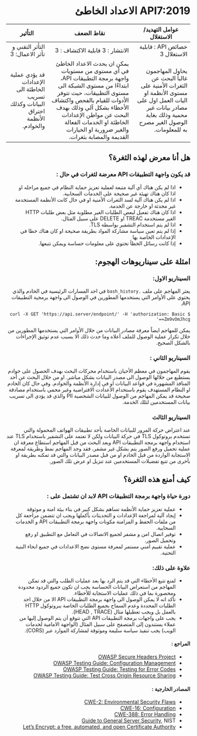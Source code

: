 <div dir="rtl" align='right'>

# API7:2019 الاعداد الخاطئ

| عوامل التهديد/ الاستغلال     | نقاط الضعف	                                                                                                                                                                                                                                                                                            | التأثير	                                                                          |
|-------------------------------------------------------------------------------------------------------------------------------------------------------------|--------------------------------------------------------------------------------------------------------------------------------------------------------------------------------------------------------------------------------------------------------------------------------------------------------|-----------------------------------------------------------------------------------|
| خصائص API : قابلية الاستغلال 3	                                                                                                                             | الانتشار : 3 قابلية الاكتشاف : 3	                                                                                                                                                                                                                                                                      | التأثر التقني و تأثر الاعمال: 3                                                   |
| يحاول المهاجمون غالباً البحث عن الثغرات الأمنية على مستوى الأنظمة او اليات العمل اول على مصادر بيانات غير محمية وذلك بغاية الوصول الغير مصرح به للمعلومات.	 | يمكن ان يحدث الاعداد الخاطئ في أي مستوى من مستويات واجهة برمجة التطبيقات API، ابتداءًا من مستوى الشبكة الى مستوى التطبيقات، حيث تتوفر الأدوات للقيام بالفحص واكتشاف الأخطاء بشكل آلي وذلك بهدف البحث عن مواطن الإعدادات الخاطئة او الخدمات الفعالة والغير ضرورية او الخيارات القديمة والمصابة بثغرات.	 | قد يؤدي عملية الإعدادات الخاطئة الى تسريب البيانات وكذلك اختراق الأنظمة والخوادم. |



## هل أنا معرض لهذه الثغرة؟

### قد يكون واجهة التطبيقات API معرضة لثغرات في حال :

* اذا لم يكن هناك أي آلية متبعة لعملية تعزيز حماية النظام في جميع مراحله او اذا كان هناك تهيئة غير صحيحة على الخدمات السحابية.
* اذا لم يكن هناك آلية لسد الثغرات الأمنية او في حال كانت الأنظمة المستخدمة غير محدثة او خارجة عن الخدمة.
* اذا كان هناك تفعيل لبعض الطلبات الغير مطلوبة مثل بعض طلبات HTTP الغير مستخدمة TREAC او DELETE على سبيل المثال.
*  اذا لم يتم استخدام التشفير بواسطة TLS. 
* إذا لم يتم تعين سياسة مشاركة المواد بطريقة صحيحة او كان هناك خطا في الإعدادات الخاصة بها
* إذا كانت رسائل الخطأ تحتوي على معلومات حساسة ويمكن تتبعها.   


## امثلة على سيناريوهات الهجوم: 

### السيناريو الاول: 

 يعثر المهاجم على ملف `.bash_history` في احد المسارات الرئيسية في الخادم والذي يحتوي على الأوامر التي يستخدمها المطورين في الوصول الى واجهة برمجية التطبيقات API.

```
$ curl -X GET 'https://api.server/endpoint/' -H 'authorization: Basic Zm9vOmJhcg=='
```

 يمكن للمهاجم ايضاً معرفة مصادر البيانات من خلال الأوامر التي يستخدمها المطورين من خلال تكرار عملية الوصول للملف أعلاه وما حدث ذلك الا بسبب عدم توثيق الإجراءات بالشكل الصحيح.

    
### السيناريو الثاني :

 يقوم المهاجمون في معظم الأحيان باستخدام محركات البحث بهدف الحصول على خوادم يستطيع من خلالها الوصول الى مصدر البيانات بشكل مباشر. او من خلال البحث عن أحد المنافذ المشهورة في قواعد البيانات او في إدارة الأنظمة والخوادم.  وفي حال كان الخادم او النظام المستهدف يقوم باستخدام الأعدادت الافتراضية وغير محمي باستخدام مصادقة صحيحة قد يمكن المهاجم من الوصول للبيانات الشخصية PII والذي قد يؤدي الى تسريب بيانات المستخدمين لتلك الخدمة.

### السيناريو الثالث  

 عند اعتراض حركة المرور للبيانات الخاصة بأحد تطبيقات الهواتف المحمولة والتي تستخدم بروتوكول TLS  في حركة البيانات ولكن  لا تعتمد على التشفير باستخدام TLS  عند استخدام واجهة برمجة التطبيقات API وبعد البحث من قبل المهاجم استطاع معرفة ان عملية تحميل ورفع الصور يتم بشكل غير مشفر، فقد وجد المهاجم نمط وطريقة لمعرفة الاستجابة الواردة من قبل الخادم او من قبل مصدر البيانات والتي قد تمكنه بطريقة او بأخرى من تتبع تفضيلات المستخدمين عند تنزيل او عرض تلك الصور.


## كيف أمنع هذه الثغرة؟ 

###  دورة حياة واجهة برمجة التطبيقات API لابد ان تشتمل على : 

* عملية تعزيز حماية الأنظمة تساهم بشكل كبير في بناء بيئة امنة و موثوقة 
* إيجاد آلية لمراجعة الإعدادات و التحديثات بأكملها ويجب ان تتضمن مراجعة كل من ملفات الحفظ و المزامنة مكونات واجهة برمجة التطبيقات API و الخدمات السحابية.
* توفير اتصال امن و مشفر لجميع الاتصالات في التعامل مع التطبيق او رفع وتحميل الصور.
* عملية تقييم امني مستمر لمعرفة مستوى نضج الاعدادات في جميع انحاء البنية التحتية.

### علاوة على ذلك: 

* لمنع تتبع الأخطاء التي قد يتم الرد بها بعد عمليات الطلب والتي قد تمكن المهاجم من استعراض البيانات الحساسة يجب ان تكون جميع الردود محدودة ومحصورة بما في ذلك عمليات الاستجابة للأخطاء.
* تأكد انه لا يمكن الوصول الى واجهة برمجة التطبيقات API الا من خلال احد الطلبات المحددة وعدم السماح بجميع الطلبات الخاصة ببروتوكول HTTP بالعمل بل ويجب تعطيلها مثال (HEAD , TRACE).
* يجب على واجهات برمجة التطبيقات API التي تتوقع أن يتم الوصول إليها من عملاء يستندون إلى المتصفح على سبيل المثال (الواجهة الامامية لخدمات الويب) يجب تنفيذ سياسة سليمة وموثوقة لمشاركة الموارد عبر (CORS).
    

<h4 dir='rtl' align='right'>المراجع :  </h4>

* [OWASP Secure Headers Project][1]
* [OWASP Testing Guide: Configuration Management][2]
* [OWASP Testing Guide: Testing for Error Codes][3]
* [OWASP Testing Guide: Test Cross Origin Resource Sharing][9]

<h4 dir='rtl' align='right'>المصادر الخارجية :   </h4>

* [CWE-2: Environmental Security Flaws][4]
* [CWE-16: Configuration][5]
* [CWE-388: Error Handling][6]
* [Guide to General Server Security][7], NIST
* [Let’s Encrypt: a free, automated, and open Certificate Authority][8]

[1]: https://www.owasp.org/index.php/OWASP_Secure_Headers_Project
[2]: https://www.owasp.org/index.php/Testing_for_configuration_management
[3]: https://www.owasp.org/index.php/Testing_for_Error_Code_(OTG-ERR-001)
[4]: https://cwe.mitre.org/data/definitions/2.html
[5]: https://cwe.mitre.org/data/definitions/16.html
[6]: https://cwe.mitre.org/data/definitions/388.html
[7]: https://csrc.nist.gov/publications/detail/sp/800-123/final
[8]: https://letsencrypt.org/
[9]: https://www.owasp.org/index.php/Test_Cross_Origin_Resource_Sharing_(OTG-CLIENT-007)

</div>

